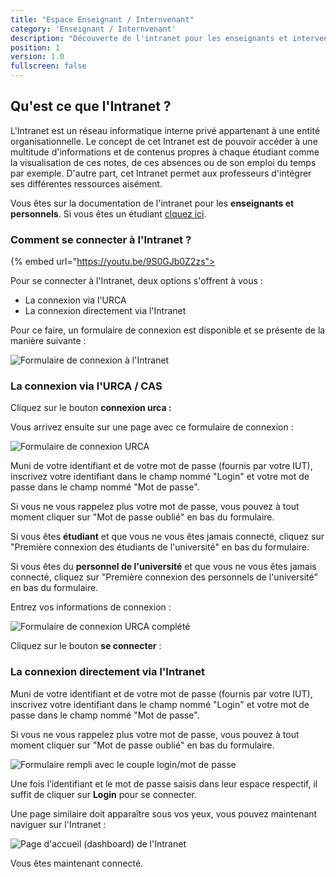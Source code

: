 ```yaml
---
title: "Espace Enseignant / Internvenant"
category: 'Enseignant / Internvenant'
description: "Découverte de l'intranet pour les enseignants et intervenants professionnels"
position: 1
version: 1.0
fullscreen: false
---
```


## Qu'est ce que l'Intranet ?

L'Intranet est un réseau informatique interne privé appartenant à une entité organisationnelle. Le concept de cet Intranet est de pouvoir accéder à une multitude d'informations et de contenus propres à chaque étudiant comme la visualisation de ces notes, de ces absences ou de son emploi du temps par exemple. D'autre part, cet Intranet permet aux professeurs d'intégrer ses différentes ressources aisément.

<alert type="info">

Vous êtes sur la documentation de l'intranet pour les **enseignants et personnels**. Si vous êtes un étudiant [clquez ici](/01-etudiant/01-etudiant.md).

</alert>

### Comment se connecter à l'Intranet ?

{% embed url="https://youtu.be/9S0GJb0Z2zs">

Pour se connecter à l'Intranet, deux options s'offrent à vous :

* La connexion via l'URCA
* La connexion directement via l'Intranet

Pour ce faire, un formulaire de connexion est disponible et se présente de la manière suivante :

![Formulaire de connexion &#xE0; l&apos;Intranet](/images/permanent/enseignant1.jpeg)

### La connexion via l'URCA / CAS
Cliquez sur le bouton **connexion urca :**

Vous arrivez ensuite sur une page avec ce formulaire de connexion :

![Formulaire de connexion URCA](/images/permanent/enseignant2.jpeg)

Muni de votre identifiant et de votre mot de passe \(fournis par votre IUT\), inscrivez votre identifiant dans le champ nommé "Login" et votre mot de passe dans le champ nommé "Mot de passe".

<alert type="info">
Si vous ne vous rappelez plus votre mot de passe, vous pouvez à tout moment cliquer sur "Mot de passe oublié" en bas du formulaire.
</alert>

<alert type="info">

Si vous êtes **étudiant** et que vous ne vous êtes jamais connecté, cliquez sur "Première connexion des étudiants de l'université" en bas du formulaire.

</alert>

<alert type="info">

Si vous êtes du **personnel de l'université** et que vous ne vous êtes jamais connecté, cliquez sur "Première connexion des personnels de l'université" en bas du formulaire.

</alert>

Entrez vos informations de connexion :

![Formulaire de connexion URCA compl&#xE9;t&#xE9;](/images/permanent/enseignant3.jpeg)

Cliquez sur le bouton **se connecter** :

###  La connexion directement via l'Intranet

Muni de votre identifiant et de votre mot de passe \(fournis par votre IUT\), inscrivez votre identifiant dans le champ nommé "Login" et votre mot de passe dans le champ nommé "Mot de passe".

<alert type="info">

Si vous ne vous rappelez plus votre mot de passe, vous pouvez à tout moment cliquer sur "Mot de passe oublié" en bas du formulaire.

</alert>

![Formulaire rempli avec le couple login/mot de passe](/images/permanent/enseignant1.jpeg)

Une fois l’identifiant et le mot de passe saisis dans leur espace respectif, il suffit de cliquer sur **Login** pour se connecter.

Une page similaire doit apparaître sous vos yeux, vous pouvez maintenant naviguer sur l'Intranet :

![Page d&apos;accueil \(dashboard\) de l&apos;Intranet](/images/permanent/enseignant4.jpeg)

<alert type="success">

Vous êtes maintenant connecté.

</alert>
